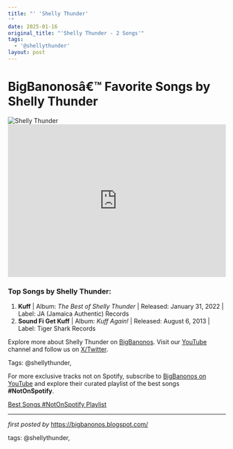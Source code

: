 ```yaml
---
title: "' 'Shelly Thunder'
'"
date: 2025-01-16
original_title: "'Shelly Thunder - 2 Songs'"
tags:
  - '@shellythunder'
layout: post
---
```

<!-- Title of the Post -->
<h1>BigBanonosâ€™ Favorite Songs by Shelly Thunder</h1> <!-- Featured Image -->
<div> <img src="https://i.scdn.co/image/ab67616d0000b2735706906932bb9ff798507198" alt="Shelly Thunder">
</div> <!-- Spotify Embed -->
<div> <iframe src="https://open.spotify.com/embed/playlist/4e8KrbeNz3xp0OK8Y42Iea?utm_source=generator" width="100%" height="352" frameBorder="0" allowfullscreen="" allow="autoplay; clipboard-write; encrypted-media; fullscreen; picture-in-picture" loading="lazy"></iframe>
</div> <!-- Song Information -->
<h3>Top Songs by Shelly Thunder:</h3>
<ol> <li><strong>Kuff</strong> | Album: <em>The Best of Shelly Thunder</em> | Released: January 31, 2022 | Label: JA (Jamaica Authentic) Records</li> <li><strong>Sound Fi Get Kuff</strong> | Album: <em>Kuff Again!</em> | Released: August 6, 2013 | Label: Tiger Shark Records</li>
</ol> <!-- Footer Links -->
<div > <p>Explore more about Shelly Thunder on <a href="https://bigbanonos.blogspot.com/" target="_blank">BigBanonos</a>. Visit our <a href="https://www.youtube.com/@BigBanonos" target="_blank">YouTube</a> channel and follow us on <a href="https://x.com/bigbanonos" target="_blank">X/Twitter</a>.</p>
</div> <!-- Tags -->
<p >Tags: @shellythunder,</p>


<!--Subscribe and Playlist Links-->
<div>
    <p>For more exclusive tracks not on Spotify, subscribe to <a href="https://www.youtube.com/@BigBanonos" target="_blank">BigBanonos on YouTube</a> and explore their curated playlist of the best songs <strong>#NotOnSpotify</strong>.</p>
    <p><a href="https://www.youtube.com/playlist?list=PLtuNtuTatqI0kFahUCbtbfenC_ET5O_tr" target="_blank">Best Songs #NotOnSpotify Playlist<br /></a></p></div>

<hr />

<p><em>first posted by</em> <a href="https://bigbanonos.blogspot.com/" rel="noopener" target="_new">https://bigbanonos.blogspot.com/</a></p>

<p>tags: @shellythunder,</p>
